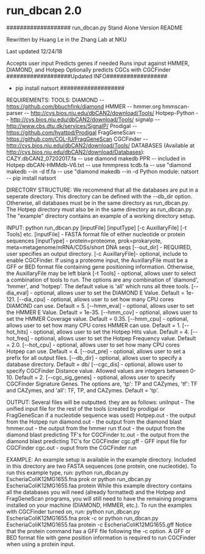 # run_dbcan 2.0
###################
run_dbcan.py Stand Alone Version README

Rewritten by Huang Le in the Zhang Lab at NKU

Last updated 12/24/18

Accepts user input
Predicts genes if needed
Runs input against HMMER, DIAMOND, and Hotpep
Optionally predicts CGCs with CGCFinder
###################Updated INFO##################
- pip install natsort
###################

REQUIREMENTS:
	TOOLS:
		DIAMOND					-- https://github.com/bbuchfink/diamond
		HMMER					-- hmmer.org
		hmmscan-parser				-- http://cys.bios.niu.edu/dbCAN2/download/Tools/
		Hotpep-Python				-- http://cys.bios.niu.edu/dbCAN2/download/Tools/
		signalp					-- http://www.cbs.dtu.dk/services/SignalP/
		Prodigal				-- https://github.com/hyattpd/Prodigal
		FragGeneScan				-- https://github.com/COL-IU/FragGeneScan
		CGCFinder				-- http://cys.bios.niu.edu/dbCAN2/download/Tools/
	DATABASES (Available at http://cys.bios.niu.edu/dbCAN2/download/Databases):
		CAZY.dbCAN2_07202017.fa			-- use diamond makedb
		PPR					-- included in Hotpep
		dbCAN-HMMdb-V6.txt			-- use hmmpress
		tcdb.fa				        -- use "diamond makedb --in <inputFile> -d <dbName>
		tf.fa					-- use "diamond makedb --in <inputFile> -d <dbName>
        Python module: natsort                          -- pip install natsort

DIRECTORY STRUCTURE:
	We recommend that all the databases are put in a seperate directory. This directory can be
	defined with the --db_dir option. Otherwise, all databases must be in the same directory as run_dbcan.py.
	The Hotpep directory must also be in the same directory as run_dbcan.py. The "example" directory contains
	an example of a working directory setup.

INPUT:
	python run_dbcan.py [inputFile] [inputType] [-c AuxillaryFile] [-t Tools] etc.
		[inputFile] - FASTA format file of either nucleotide or protein sequences
		[inputType] - protein=proteome, prok=prokaryote, meta=metagenome/mRNA/CDSs/short DNA seqs
		[--out_dir] - REQUIRED, user specifies an output directory.
		[-c AuxillaryFile]- optional, include to enable CGCFinder. If using a proteome input,
					the AuxillaryFile must be a GFF or BED format file containing gene positioning
					information. Otherwise, the AuxillaryFile may be left blank
		[-t Tools] - optional, allows user to select a combination of tools to run. The options are any
					combination of 'diamond', 'hmmer', and 'hotpep'. The default value is 'all' which runs
					all three tools.
		[--dia_eval] - optional, allows user to set the DIAMOND E Value. Default = 1e-121.
		[--dia_cpu] - optional, allows user to set how many CPU cores DIAMOND can use. Default = 5.
		[--hmm_eval] - optional, allows user to set the HMMER E Value. Default = 1e-35.
		[--hmm_cov] - optional, allows user to set the HMMER Coverage value. Default = 0.35.
		[--hmm_cpu] - optional, allows user to set how many CPU cores HMMER can use. Default = 1.
		[--hot_hits] - optional, allows user to set the Hotpep Hits value. Default = 4.
		[--hot_freq] - optional, allows user to set the Hotpep Frequency value. Default = 2.0.
		[--hot_cpu] - optional, allows user to set how many CPU cores Hotpep can use. Default = 4.
		[--out_pre] - optional, allows user to set a prefix for all output files.
		[--db_dir] - optional, allows user to specify a database directory. Default = db/
		[--cgc_dis] - optional, allows user to specify CGCFinder Distance value. Allowed values are integers between 0-10. Default = 2.
		[--cgc_sig_genes] - optional, allows user to specify CGCFinder Signature Genes. The options are,
					'tp': TP and CAZymes, 'tf': TF and CAZymes, and 'all': TF, TP, and CAZymes. Default = 'tp'.

OUTPUT:
	Several files will be outputted. they are as follows:
		uniInput - The unified input file for the rest of the tools 
			(created by prodigal or FragGeneScan if a nucleotide sequence was used)
		Hotpep.out - the output from the Hotpep run
		diamond.out - the output from the diamond blast
		hmmer.out - the output from the hmmer run
		tf.out - the output from the diamond blast predicting TF's for CGCFinder
		tc.out - the output from the diamond blast predicting TC's for CGCFinder
		cgc.gff - GFF input file for CGCFinder
		cgc.out - ouput from the CGCFinder run

EXAMPLE:
	An example setup is available in the example directory. Included in 
	this directory are two FASTA sequences (one protein, one nucleotide).
	To run this example type, run:
	python run_dbcan.py EscheriaColiK12MG1655.fna prok
	or 
	python run_dbcan.py EscheriaColiK12MG1655.faa protein 
	While this example directory contains all the databases you will need (already formatted) 
	and the Hotpep and FragGeneScan programs, you will still need to have the remaining
	programs installed on your machine (DIAMOND, HMMER, etc.).
	To run the examples with CGCFinder turned on, run:
	python run_dbcan.py EscheriaColiK12MG1655.fna prok -c
	or 
	python run_dbcan.py EscheriaColiK12MG1655.faa protein -c EscheriaColiK12MG1655.gff
	Notice that the protein command has a GFF file following the -c option. A GFF or BED format file
	with gene position information is required to run CGCFinder when using a protein input.
